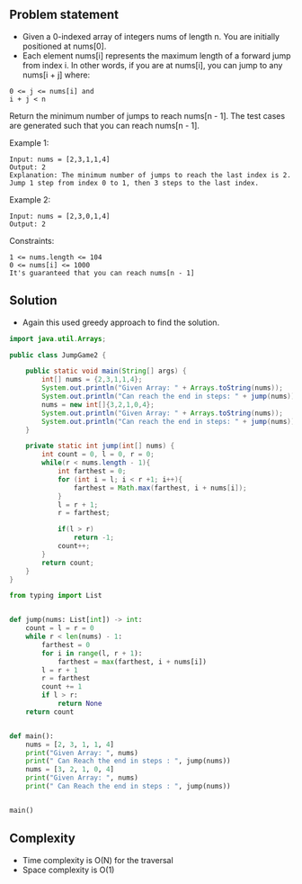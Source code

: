 ## Problem statement
- Given a 0-indexed array of integers nums of length n. You are initially positioned at nums[0].
- Each element nums[i] represents the maximum length of a forward jump from index i. In other words, if you are at nums[i], you can jump to any nums[i + j] where:
```
0 <= j <= nums[i] and
i + j < n
```
Return the minimum number of jumps to reach nums[n - 1]. The test cases are generated such that you can reach nums[n - 1].

Example 1:
```
Input: nums = [2,3,1,1,4]
Output: 2
Explanation: The minimum number of jumps to reach the last index is 2. Jump 1 step from index 0 to 1, then 3 steps to the last index.
```
Example 2:
```
Input: nums = [2,3,0,1,4]
Output: 2
```
Constraints:
```
1 <= nums.length <= 104
0 <= nums[i] <= 1000
It's guaranteed that you can reach nums[n - 1]
```

## Solution
- Again this used greedy approach to find the solution.

```java
import java.util.Arrays;

public class JumpGame2 {

    public static void main(String[] args) {
        int[] nums = {2,3,1,1,4};
        System.out.println("Given Array: " + Arrays.toString(nums));
        System.out.println("Can reach the end in steps: " + jump(nums));
        nums = new int[]{3,2,1,0,4};
        System.out.println("Given Array: " + Arrays.toString(nums));
        System.out.println("Can reach the end in steps: " + jump(nums));
    }

    private static int jump(int[] nums) {
        int count = 0, l = 0, r = 0;
        while(r < nums.length - 1){
            int farthest = 0;
            for (int i = l; i < r +1; i++){
                farthest = Math.max(farthest, i + nums[i]);
            }
            l = r + 1;
            r = farthest;

            if(l > r)
                return -1;
            count++;
        }
        return count;
    }
}
```
```python
from typing import List


def jump(nums: List[int]) -> int:
    count = l = r = 0
    while r < len(nums) - 1:
        farthest = 0
        for i in range(l, r + 1):
            farthest = max(farthest, i + nums[i])
        l = r + 1
        r = farthest
        count += 1
        if l > r:
            return None
    return count


def main():
    nums = [2, 3, 1, 1, 4]
    print("Given Array: ", nums)
    print(" Can Reach the end in steps : ", jump(nums))
    nums = [3, 2, 1, 0, 4]
    print("Given Array: ", nums)
    print(" Can Reach the end in steps : ", jump(nums))


main()
```

## Complexity
- Time complexity is O(N) for the traversal
- Space complexity is O(1)